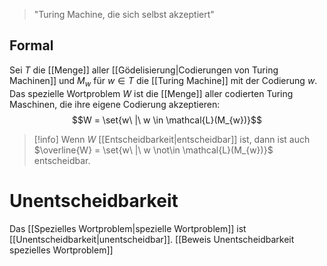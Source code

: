 > "Turing Machine, die sich selbst akzeptiert"


## Formal
Sei $T$ die [[Menge]] aller [[Gödelisierung|Codierungen von Turing Machinen]] und $M_{w}$ für $w \in T$ die [[Turing Machine]] mit der Codierung $w$.
Das spezielle Wortproblem $W$ ist die [[Menge]] aller codierten Turing Maschinen, die ihre eigene Codierung akzeptieren:
$$W = \set{w\ |\ w \in \mathcal{L}(M_{w})}$$

> [!info] Wenn $W$ [[Entscheidbarkeit|entscheidbar]] ist, dann ist auch $\overline{W} = \set{w\ |\ w \not\in \mathcal{L}(M_{w})}$ entscheidbar.


# Unentscheidbarkeit
Das [[Spezielles Wortproblem|spezielle Wortproblem]] ist [[Unentscheidbarkeit|unentscheidbar]].
[[Beweis Unentscheidbarkeit spezielles Wortproblem]]